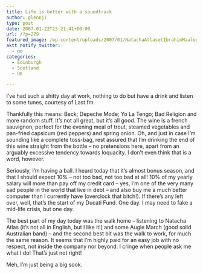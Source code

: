 ```yaml
---
title: Life is better with a soundtrack
author: glennji
type: post
date: 2007-01-22T23:21:41+00:00
url: /?p=279
featured_image: /wp-content/uploads/2007/01/NatachaAtlasetIbrahimMaalouf_100755-1568x681.jpg
aktt_notify_twitter:
  - no
categories:
  - Edinburgh
  - Scotland
  - UK

---
```

I&#8217;ve had such a shitty day at work, nothing to do but have a drink and listen to some tunes, courtesy of Last.fm.
  
Thankfully this means: Beck; Depeche Mode; Yo La Tengo; Bad Religion and more random stuff. It&#8217;s not all great, but it&#8217;s all good. The wine is a french sauvignon, perfect for the evening meal of trout, steamed vegetables and pan-fried capsicum (red peppers) and spring onion. Oh, and just in case I&#8217;m sounding like a complete toss-bag, rest assured that I&#8217;m drinking the end of this wine straight from the bottle &#8211; no pretensions here, apart from an arguably excessive tendency towards loquacity. I don&#8217;t even think that is a word, however.
  
Seriously, I&#8217;m having a ball. I heard today that it&#8217;s almost bonus season, and that I should expect 10% &#8211; not too bad, not too bad at all! 10% of my yearly salary will more than pay off my credit card &#8211; yes, I&#8217;m one of the very many sad people in the world that live in debt &#8211; and also buy me a much better computer than I currently have (overclock that bitch!). If there&#8217;s any left over, well, that&#8217;s the start of my Ducati Fund. One day. I may need to fake a mid-life crisis, but one day.
  
The best part of my day today was the walk home &#8211; listening to Natacha Atlas (it&#8217;s not all in English, but I like it!) and some Augie March (good solid Australian band) &#8211; and the second best bit was the walk to work, for much the same reason. It seems that I&#8217;m highly paid for an easy job with no respect, not inside the company nor beyond. I cringe when people ask me what I do! That&#8217;s just not right!
  
Meh, I&#8217;m just being a big sook.
